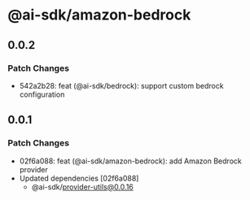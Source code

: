 # @ai-sdk/amazon-bedrock

## 0.0.2

### Patch Changes

- 542a2b28: feat (@ai-sdk/bedrock): support custom bedrock configuration

## 0.0.1

### Patch Changes

- 02f6a088: feat (@ai-sdk/amazon-bedrock): add Amazon Bedrock provider
- Updated dependencies [02f6a088]
  - @ai-sdk/provider-utils@0.0.16
